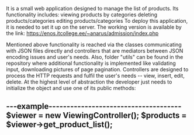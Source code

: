 It is a small web application designed to manage the list of products. Its functionality includes:
viewing products by categories
deleting products/categories
editing products/categories
To deploy this application, it is needed to set it up on the server. The working version is available by the link:
https://enos.itcollege.ee/~anarus/admission/index.php

Mentioned above functionality is reached via the classes communicating with JSON files directly and controllers that are mediators between JSON encoding issues and user's needs.
Also, folder "utils" can be found in the repository where additional functionality is implemented like validating input, downloading pictures of page pagination. Controllers are designed to process the HTTP requests and fulfil the user's needs -- view, insert, edit, delete. 
At the highest level of abstraction the developer just needs to initialize the object and use one of its public methods:



---example-------------------------------------
$viewer = new ViewingController();
$products = $viewer->get_product_list();
----------------------------------------------

